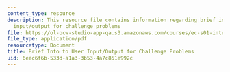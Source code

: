 ```yaml
---
content_type: resource
description: This resource file contains information regarding brief into to user
  input/output for challenge problems
file: https://ol-ocw-studio-app-qa.s3.amazonaws.com/courses/ec-s01-internet-technology-in-local-and-global-communities-spring-2005-summer-2005/6eec6f6b533da1a33b534a7c851e992c_MITEC_S01S05_user_input.pdf
file_type: application/pdf
resourcetype: Document
title: Brief Into to User Input/Output for Challenge Problems
uid: 6eec6f6b-533d-a1a3-3b53-4a7c851e992c
---
```

